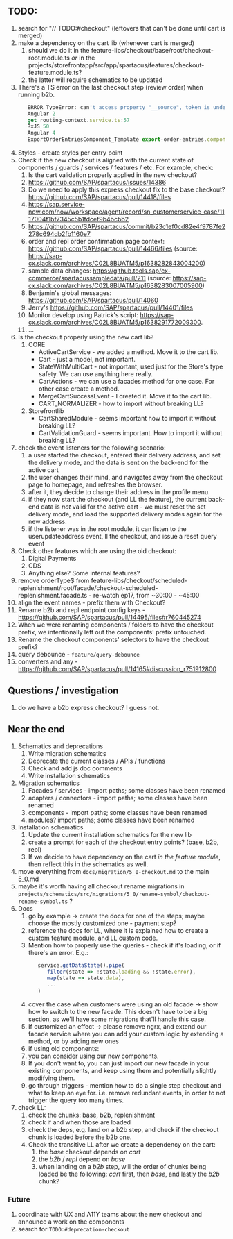 ## TODO:

1. search for "// TODO:#checkout" (leftovers that can't be done until cart is merged)
2. make a dependency on the cart lib (whenever cart is merged)
   1. should we do it in the feature-libs/checkout/base/root/checkout-root.module.ts _or_ in the projects/storefrontapp/src/app/spartacus/features/checkout-feature.module.ts?
   2. the latter will require schematics to be updated
3. There's a TS error on the last checkout step (review order) when running b2b. 
   ```ts
      ERROR TypeError: can't access property "__source", token is undefined
      Angular 2
      get routing-context.service.ts:57
      RxJS 50
      Angular 4
      ExportOrderEntriesComponent_Template export-order-entries.component.html:2
   ```
4. Styles - create styles per entry point
5. Check if the new checkout is aligned with the current state of components / guards / services / features / etc. For example, check:
   1. Is the cart validation properly applied in the new checkout?
   2. https://github.com/SAP/spartacus/issues/14386
   3. Do we need to apply this express checkout fix to the base checkout? https://github.com/SAP/spartacus/pull/14418/files
   4. https://sap.service-now.com/now/workspace/agent/record/sn_customerservice_case/1117004f1bf7345c5b1fdcef9b4bcbb2
   5. https://github.com/SAP/spartacus/commit/b23c1ef0cd82e4f9787fe2278c694db2fb1160e7
   6. order and repl order confirmation page context: https://github.com/SAP/spartacus/pull/14466/files (source: https://sap-cx.slack.com/archives/C02L8BUATM5/p1638282843004200)
   7. sample data changes: https://github.tools.sap/cx-commerce/spartacussampledata/pull/211 (source: https://sap-cx.slack.com/archives/C02L8BUATM5/p1638283007005900)
   8. Benjamin's global messages: https://github.com/SAP/spartacus/pull/14060
   9. Jerry's https://github.com/SAP/spartacus/pull/14401/files
   10. Monitor develop using Patrick's script: https://sap-cx.slack.com/archives/C02L8BUATM5/p1638291772009300. 
   11. ...
6. Is the checkout properly using the new cart lib?
   1. CORE
      - ActiveCartService - we added a method. Move it to the cart lib.
      - Cart - just a model, not important.
      - StateWithMultiCart - not important, used just for the Store's type safety. We can use anything here really. 
      - CartActions - we can use a facades method for one case. For other case create a method.
      - MergeCartSuccessEvent - I created it. Move it to the cart lib.
      - CART_NORMALIZER - how to import without breaking LL?
   2. Storefrontlib
      - CartSharedModule - seems important how to import it without breaking LL?
      - CartValidationGuard - seems important. How to import it without breaking LL?
7.  check the event listeners for the following scenario:
    1.  a user started the checkout, entered their delivery address, and set the delivery mode, and the data is sent on the back-end for the active cart
    2.  the user changes their mind, and navigates away from the checkout page to homepage, and refreshes the browser.
    3.  after it, they decide to change their address in the profile menu. 
    4.  if they now start the checkout (and LL the feature), the current back-end data is _not_ valid for the active cart - we must reset the set delivery mode, and load the supported delivery modes again for the new address.
    5.  if the listener was in the root module, it can listen to the userupdateaddress event, ll the checkout, and issue a reset query event
8. Check other features which are using the old checkout:
   1. Digital Payments
   2. CDS
   3. Anything else? Some internal features?
9.  remove orderType$ from feature-libs/checkout/scheduled-replenishment/root/facade/checkout-scheduled-replenishment.facade.ts - re-watch ep17, from ~30:00 - ~45:00
10. align the event names - prefix them with Checkout?
11. Rename b2b and repl endpoint config keys - https://github.com/SAP/spartacus/pull/14495/files#r760445274
12. When we were renaming components / folders to have the checkout prefix, we intentionally left out the components' prefix untouched.
   4. Rename the checkout components' selectors to have the checkout prefix?
13. query debounce - `feature/query-debounce`
14. converters and any - https://github.com/SAP/spartacus/pull/14165#discussion_r751912800

## Questions / investigation

1. do we have a b2b express checkout? I guess not.

## Near the end

1. Schematics and deprecations
   1. Write migration schematics
   2. Deprecate the current classes / APIs / functions
   3. Check and add js doc comments
   4. Write installation schematics
2. Migration schematics
   1. Facades / services - import paths; some classes have been renamed
   2. adapters / connectors - import paths; some classes have been renamed
   3. components - import paths; some classes have been renamed
   4. modules? import paths; some classes have been renamed
3. Installation schematics
   1. Update the current installation schematics for the new lib
   2. create a prompt for each of the checkout entry points? (base, b2b, repl)
   3. If we decide to have dependency on the cart _in the feature module_, then reflect this in the schematics as well.
4. move everything from `docs/migration/5_0-checkout.md` to the main 5_0.md
5. maybe it's worth having all checkout rename migrations in `projects/schematics/src/migrations/5_0/rename-symbol/checkout-rename-symbol.ts` ?
6. Docs
   1. go by example -> create the docs for one of the steps; maybe choose the mostly customized one - payment step?
   2. reference the docs for LL, where it is explained how to create a custom feature module, and LL custom code.
   3. Mention how to properly use the queries - check if it's loading, or if there's an error. E.g.:
      ```ts
         service.getDataState().pipe(
            filter(state => !state.loading && !state.error),
            map(state => state.data),
            ...
         )
      ```
   4. cover the case when customers were using an old facade -> show how to switch to the new facade. This doesn't have to be a big section, as we'll have some migrations that'll handle this case.
   5. If customized an effect -> please remove ngrx, and extend our facade service where you can add your custom logic by extending a method, or by adding new ones
   6.  if using old components:
      1. you can consider using our new components. 
      2. If you don't want to, you can just import our new facade in your existing components, and keep using them and potentially slightly modifying them.
   7.  go through triggers - mention how to do a single step checkout and what to keep an eye for. i.e. remove redundant events, in order to not trigger the query too many times.
7. check LL:
   1. check the chunks: base, b2b, replenishment
   2. check if and when those are loaded
   3. check the deps, e.g. land on a b2b step, and check if the checkout chunk is loaded before the b2b one.
   4. Check the transitive LL after we create a dependency on the cart:
      1. the _base_ checkout depends on _cart_
      2. the _b2b_ / _repl_ depend on _base_
      3. when landing on a _b2b_ step, will the order of chunks being loaded be the following: _cart_ first, then _base_, and lastly the _b2b_ chunk?

### Future

1. coordinate with UX and A11Y teams about the new checkout and announce a work on the components
2. search for `TODO:#deprecation-checkout`
